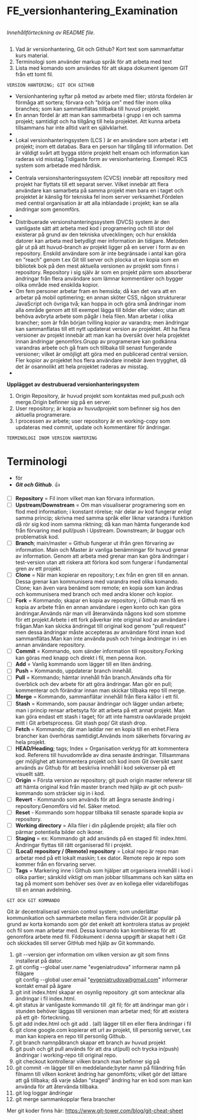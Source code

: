 # FE_versionhantering_Examination
```

```
 _Innehållförteckning av README file._
 ```
 
```
 1.  Vad är versionhantering, Git och Github? Kort text som sammanfattar kurs material. 
 2.  Terminologi som använder markup språk för att arbeta med text
 3.  Lista med komando som användes för att skapa dokument igenom GIT från ett tomt fil.
 
```
VERSION HANTERING; GIT OCH GITHUB
```
- Versionhantering syftar på metod av arbete med filer; största fördelen är förmåga att sortera; förvara och "börja om" med filer inom olika branches; som kan sammanflätas tillbaka till huvud projekt.
- En annan fördel är att man kan sammarbeta i grupp i en och samma projekt; samtidigt och ha tillgång till hela projektet. Att kunna arbeta tillsammans har inte alltid varit en självklarhet. 
- 
-  Lokal versionhanteringsystem (LCS ) är en användare som arbetar i ett projekt; inom ett databas. Bara en person har tillgång till information. Det är väldigt svårt att bygga större projekt helt ensam och information kan raderas vid misstag.Tidigaste form av versionhantering. Exempel: RCS system som arbetade med hårdisk.
-   
-  Centrala versionshanteringssystem (CVCS) innebär att repository med projekt har flyttats till ett separat server. Vilket innebär att flera användare kan samarbeta på samma projekt men bara en i taget och projektet är känslig för tekniska fel inom server verksamhet.Fördelen med central organisation är att alla inblandade i projekt; kan se alla ändringar som genomförs.
-  
- Distribuerade versionshanteringssystem (DVCS) system är den vanligaste sätt att arbeta med kod i programering och till stor del existerar på grund av den tekniska utvecklingen; och hur enskilda datorer kan arbeta med betydligt mer information än tidigare. Metoden går ut på att huvud-branch av projekt ligger på en server i form av en repository. Enskild användare som är inte begränsade i antal kan göra en "reach" genom t.ex Git till server och plocka ut en kopia som en bibliotek bok på den mest aktuella versionen av projekt som finns i repository. Repository i sig själv är som en projekt pärm som absorberar ändringar från flera användare som lämnar kommentärer och bygger olika område med enskilda kopior. 
- Om fem personer arbetar fram en hemsida; då kan det vara att en arbetar på mobil optimering; en annan sköter CSS, någon strukturerar JavaScript och övriga två; kan hoppa in och göra små ändringar inom alla område genom att till exempel lägga till bilder eller video; utan att behöva avbryta arbete som pågår i hela filen. Man arbetar i olika brancher; som är från början tvilling kopior av varandra; men ändringar kan sammanflatas till ett nytt updaterat version av projektet.
Att ha flera versioner av projekt innebär att man kan ha översikt över hela projektet innan ändringar genomförs.Grupp av programerare kan godkänna varandras arbete och gå fram och tillbaka till senast fungerande versioner; vilket är omöjligt att göra med en publicerad central version. Fler kopior av projektet hos flera användare innebär även trygghet, då det är osannolikt att hela projektet raderas av misstag.
-
**Upplägget av destrubuerad versionhanteringsystem**
1. Origin Repository, är huvud projekt som kontaktas med pull,push och merge.Origin befinner sig på en server.
2. User repository; är kopia av huvudprojekt som befinner sig hos den aktuella programerare.
3. I processen av arbete; user repository är en working-copy som updateras med commit, update och kommentärer för ändringar.  
 
```
TERMINOLOGI INOM VERSION HANTERING  
```

# Terminologi
- för 
- ***Git och Github***. :+1:

- [ ] **Repository** = Fil inom vilket man kan förvara information.
- [ ] **Upstream/Downstream** = Om man visualiserar programering som en flod med information; i konstant
rörelse; när delar av kod fungerar enligt samma princip; skrivna med samma språk eller liknar varandra i
funktion då rör sig kod inom samma riktning; då kan man hämta fungerande kod från förvaring med
pull/push i Upstream. Downstream; är buggar och problematisk kod.
- [ ] **Branch**; main/master = Github fungerar ut ifrån gren förvaring av information. Main och Master är
vanliga benämningar för huvud grenar av information. Genom att arbeta med grenar man kan göra
ändringar i test-version utan att riskera att förlora kod som fungerar i fundamental gren av ett projekt.
- [ ] **Clone** = När man kopierar en repository; t.ex från en gren till en annan. Dessa grenar kan kommunisera
med varandra med olika komando. Clone; kan även vara benämd som remote; en kopia som kan ändras
och kommunisera med branch och med andra kloner och kopior.
- [ ] **Fork** = Kommando; skapar en kopia av repository, i Github man få en kopia av arbete från en annan användare i egen konto och kan göra ändringar.Används när man vill återanvända någons kod som stomme för ett projekt.Arbete i ett fork påverkar inte original kod av användare i frågan.Man kan skicka ändringat till original kod genom "pull request" men dessa ändringar måste accepteras av användare först innan kod sammanflätas.Man kan inte använda push och tvinga ändringar in i en annan användare repository.
- [ ] **Commit** = Kommando, som sänder information till repository.Forking kan göras med knapp och direkt i fil, men penna ikon.
- [ ] **Add** = Vanlig kommando som lägger till en liten ändring.
- [ ] **Push** = Kommando, uppdaterar branch innehåll.
- [ ] **Pull** = Kommando; hämtar innehåll från branch.Används ofta för överblick och dev arbete för att göra
ändringar. Man gör en pull; kommenterar och förändrar innan man skickar tillbaka repo till merge.
- [ ] **Merge** = Kommando, sammanflätar innehåll från flera källor i ett fil.
- [ ] **Stash** = Kommando, som pausar ändringar och lägger undan arbete; man i princip rensar arbetsyta för
att arbeta på ett annat projekt. Man kan göra endast ett stash i taget; för att inte hamstra oavklarade
projekt mitt i Git arbetsprocess. Git stash pop/ Git stash drop.
- [ ] **Fetch** = Kommando; där man laddar ner en kopia till en enhet.Flera brancher kan överhöras
samtidigt.Används inom säkerhets förvaring av hela projekt.
- [ ] **HEAD/Heading**; tags; Index = Organisation verktyg för att kommentera kod. Referens till huvudområde
av dina senaste ändringar. Tillsammans ger möjlighet att kommentera projekt och kod inom Git översikt
samt används av Github för att beskriva innehåll i kod sekvenser på ett visuellt sätt.
- [ ] **Origin** = Första version av repository; git push origin master refererar till att hämta original kod från
master branch med hjälp av git och push-kommando som sträcker sig in i kod.
- [ ] **Revert** - Kommando som används för att ångra senaste ändring i repository.Genomförs vid fel. Säker
metod.
- [ ] **Reset** - Kommando som hoppar tillbaka till senaste sparade kopia av repository.
- [ ] **Working directory** = Alla filer i din pågående projekt; alla filer och pärmar potentiella bilder och ikoner.
- [ ] **Staging** = ex: Kommando git add används på en staged fil: index.html. Ändringar flyttas till rätt
organiserad fil i projekt.
- [ ] **(Local) repository / (Remote) repository** = Lokal repo är repo man arbetar med på ett lokalt maskin;
t.ex dator. Remote repo är repo som kommer från en förvaring server.
- [ ] **Tags** = Markering inne i Github som hjälper att organisera innehåll i kod i olika partier; särskild viktigt om man jobbar tillsammans och kan sätta en tag på moment som behöver ses över av en kollega eller vidarebifogas till en annan avdelning. 

```
GIT OCH GIT KOMMANDO
```

Git är decentraliserad version control system; som underlättar kommunikation och sammarbete mellan flera individer.Git är populär på grund av korta komando som gör det enkelt att kontrolera status av projekt och fil som man arbetar med. Dessa komando kan kombineras för att genomföra arbete med fil. Fildokument i denna uppgift är skapat helt i Git och skickades till server GitHub med hjälp av Git kommando. 

1. git --version ger information om vilken version av git som finns installerat på dator.
2. git config --global user.name "evgeniatrudova" informerar namn på filägare  
git config --global user.email "evgeniatrudova@gmail.com" informerar kontakt email på ägare
3. git init index.html skapar en osynlig repository .git som antecknar alla ändringar i fil index.html.
4. git status är vanligaste kommando till .git fil; för att ändringar man gör i stunden behöver läggas till versionen man arbetar med; för att existera på ett git- förteckning.
5. git add index.html  och git add . (all) lägger till en eller flera ändringar i fil
6. git clone google.com kopierar ett url av projekt, till personlig server, t.ex man kan kopiera en repo till personlig Github.
7. git branch namnpåbranch skapar ett branch av huvud projekt
8. git push och git pull används för att dra ut(pull) och trycka in(push) ändringar i working-repo till original repo. 
9. git checkout kontrollerar vilken branch man befinner sig på
10. git commit -m lägger till en meddelande;byter namn på filändring från filnamn till vilken konkret ändring har genomförts; vilket gör det lättare att gå tillbaka; då varje sådan "staged" ändring har en kod som man kan använda för att återvända tillbaka.
11. git log  loggar ändringar 
12. git merge sammankopplar flera brancher 

Mer git koder finns här:   https://www.git-tower.com/blog/git-cheat-sheet

